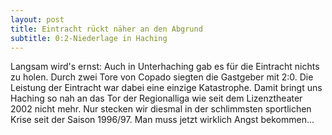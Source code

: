 ```yaml
---
layout: post
title: Eintracht rückt näher an den Abgrund
subtitle: 0:2-Niederlage in Haching
---
```


Langsam wird's ernst: Auch in Unterhaching gab es für die Eintracht nichts zu holen. Durch zwei Tore von Copado siegten die Gastgeber mit 2:0. Die Leistung der Eintracht war dabei eine einzige Katastrophe. Damit bringt uns Haching so nah an das Tor der Regionalliga wie seit dem Lizenztheater 2002 nicht mehr. Nur stecken wir diesmal in der schlimmsten sportlichen Krise seit der Saison 1996/97. Man muss jetzt wirklich Angst bekommen...


